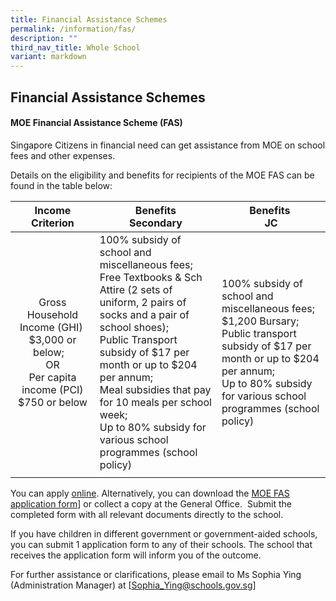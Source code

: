 ```yaml
---
title: Financial Assistance Schemes
permalink: /information/fas/
description: ""
third_nav_title: Whole School
variant: markdown
---
```

## Financial Assistance Schemes

#### MOE Financial Assistance Scheme (FAS)

Singapore Citizens in financial need can get assistance from MOE on school fees and other expenses.

Details on the eligibility and benefits for recipients of the MOE FAS can be found in the table below:

|  Income Criterion |  Benefits <br>Secondary |  Benefits&nbsp;<br>JC |
|:---:|---|---|
|Gross Household Income (GHI)&nbsp; $3,000 or below;&nbsp; &nbsp; <br>OR<br> Per capita income (PCI) $750 or below | 100% subsidy of school and miscellaneous fees; <br> Free Textbooks &amp; Sch Attire (2 sets of uniform, 2 pairs of socks and a pair of school shoes);<br> Public Transport subsidy of $17 per month or up to $204 per annum; <br> Meal subsidies that pay for 10 meals per school week;<br> Up to 80% subsidy for various school programmes (school policy) | 100% subsidy of school and miscellaneous fees; <br> $1,200 Bursary;  <br> Public transport subsidy of $17 per month or up to $204 per annum; <br> Up to 80% subsidy for various school programmes (school policy)
|  |  |  |

You can apply [online](https://go.gov.sg/moe-efas). Alternatively, you can download the  [MOE FAS application form](https://drive.google.com/file/d/1-Udggoun-H4cxdP02ZgDLdN52RLBrktB/view?usp=drive_link)] or collect a copy at the General Office.&nbsp; Submit the completed form with all relevant documents directly to the school.

If you have children in different government or government-aided schools, you can submit 1 application form to any of their schools. The school that receives the application form will inform you of the outcome. 

For further assistance or clarifications, please email to Ms Sophia Ying (Administration Manager) at [Sophia_Ying@schools.gov.sg]



